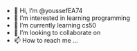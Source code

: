 - 👋 Hi, I’m @youssefEA74
- 👀 I’m interested in learning programming
- 🌱 I’m currently learning cs50
- 💞️ I’m looking to collaborate on 
- 📫 How to reach me ...

<!---
youssefEA74/youssefEA74 is a ✨ special ✨ repository because its `README.md` (this file) appears on your GitHub profile.
You can click the Preview link to take a look at your changes.
--->
